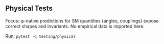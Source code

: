 ## Physical Tests

Focus: φ-native predictions for SM quantities (angles, couplings) expose correct shapes and invariants. No empirical data is imported here.

Run: `pytest -q testing/physical`

